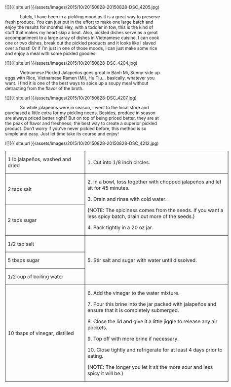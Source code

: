![]({{ site.url }}/assets/images/2015/10/20150828-20150828-DSC_4205.jpg)

<p style='text-indent:.5in'><span>Lately,
I have been in a pickling mood as it is a great way to preserve fresh produce.
You can just put in the effort to make one large batch and enjoy the results
for months! Hey, with a toddler in tow, this is the kind of stuff that makes my
heart skip a beat. Also, pickled dishes serve as a great accompaniment to a
large array of dishes in Vietnamese cuisine. I can cook one or two dishes,
break out the pickled products and it looks like I slaved over a feast! Or if
I’m just in one of those moods, I can just make some rice and enjoy a meal with
some pickled goodies.</span></p>

![]({{ site.url }}/assets/images/2015/10/20150828-DSC_4204.jpg)

<p style='text-indent:.5in'><span>Vietnamese
Pickled Jalapeños goes great in Bánh Mì, Sunny-side up eggs with Rice,
Vietnamese Ramen (Mì), Hu Tiu…
basically, whatever you want. I find it is one of the best ways to spice up a
soupy meal without detracting from the flavor of the broth.</span></p>

![]({{ site.url }}/assets/images/2015/10/20150828-DSC_4207.jpg)

<p style='text-indent:.5in'><span>So while jalapeños were in
season, I went to the local
store and purchased a little extra for my pickling needs. Besides, produce in season are always priced better
right? But on top of being priced better, they are at the peak of flavor and
freshness; the best way to create a superior pickled product. Don’t worry if
you’ve never pickled before, this method is so simple and easy. Just let time
take its course and enjoy!</p>

![]({{ site.url }}/assets/images/2015/10/20150828-20150828-DSC_4212.jpg)

<table border=1 cellspacing=0 cellpadding=0 width=542
 style='width:542.35pt;border-collapse:collapse;border:none'>
 <tr style='height:34.95pt'>
  <td width=190 style='width:189.9pt;border:solid windowtext 1.0pt;padding:
  0in 5.4pt 0in 5.4pt;height:34.95pt'>
  <p><span>1 lb jalapeños, washed and
  dried</span></p>
  </td>
  <td width=352 style='width:352.45pt;border:solid windowtext 1.0pt;border-left:
  none;padding:0in 5.4pt 0in 5.4pt;height:34.95pt'>
  <p><span>1. Cut into 1/8 inch
  circles.</span></p>
  </td>
 </tr>
 <tr style='height:34.8pt'>
  <td width=190 style='width:189.9pt;border:solid windowtext 1.0pt;border-top:
  none;padding:0in 5.4pt 0in 5.4pt;height:34.8pt'>
  <p><span>2 tsps salt</span></p>
  </td>
  <td width=352 rowspan=2 style='width:352.45pt;border-top:none;border-left:
  none;border-bottom:solid windowtext 1.0pt;border-right:solid windowtext 1.0pt;
  padding:0in 5.4pt 0in 5.4pt;height:34.8pt'>
  <p><span>2. In a bowl, toss
  together with chopped jalapeños and let sit for 45 minutes.</span></p>
  <p><span>3. Drain and rinse with
  cold water.</span></p>
  <p><span>(NOTE: The spiciness comes
  from the seeds. If you want a less spicy batch, drain out more of the seeds.)</span></p>
  <p><span>4. Pack tightly in a 20 oz
  jar.</span></p>
  </td>
 </tr>
 <tr style='height:34.8pt'>
  <td width=190 style='width:189.9pt;border:solid windowtext 1.0pt;border-top:
  none;padding:0in 5.4pt 0in 5.4pt;height:34.8pt'>
  <p><span>2 tsps sugar</span></p>
  </td>
 </tr>
 <tr style='height:34.8pt'>
  <td width=190 style='width:189.9pt;border:solid windowtext 1.0pt;border-top:
  none;padding:0in 5.4pt 0in 5.4pt;height:34.8pt'>
  <p><span>1/2 tsp salt </span></p>
  </td>
  <td width=352 rowspan=3 style='width:352.45pt;border-top:none;border-left:
  none;border-bottom:solid windowtext 1.0pt;border-right:solid windowtext 1.0pt;
  padding:0in 5.4pt 0in 5.4pt;height:34.8pt'>
  <p><span>5. Stir salt and sugar
  with water until dissolved.</span></p>
  </td>
 </tr>
 <tr style='height:34.8pt'>
  <td width=190 style='width:189.9pt;border:solid windowtext 1.0pt;border-top:
  none;padding:0in 5.4pt 0in 5.4pt;height:34.8pt'>
  <p><span>5 tbsps sugar</span></p>
  </td>
 </tr>
 <tr style='height:34.8pt'>
  <td width=190 style='width:189.9pt;border:solid windowtext 1.0pt;border-top:
  none;padding:0in 5.4pt 0in 5.4pt;height:34.8pt'>
  <p><span>1/2 cup of boiling water</span></p>
  </td>
 </tr>
 <tr style='height:34.8pt'>
  <td width=190 style='width:189.9pt;border:solid windowtext 1.0pt;border-top:
  none;padding:0in 5.4pt 0in 5.4pt;height:34.8pt'>
  <p><span>10 tbsps of vinegar,
  distilled</span></p>
  </td>
  <td width=352 style='width:352.45pt;border-top:none;border-left:none;
  border-bottom:solid windowtext 1.0pt;border-right:solid windowtext 1.0pt;
  padding:0in 5.4pt 0in 5.4pt;height:34.8pt'>
  <p><span>6. Add the vinegar to the
  water mixture.</span></p>
  <p><span>7. Pour this brine into
  the jar packed with jalapeños and ensure that it is completely submerged.</span></p>
  <p><span>8. Close the lid and give
  it a little jiggle to release any air pockets.</span></p>
  <p><span>9. Top off with more brine
  if necessary.</span></p>
  <p><span>10. Close tightly and
  refrigerate for at least 4 days prior to eating.</span></p>
  <p><span>(NOTE: The longer you let
  it sit the more sour and less spicy it will be.)</span></p>
  </td>
 </tr>
</table>